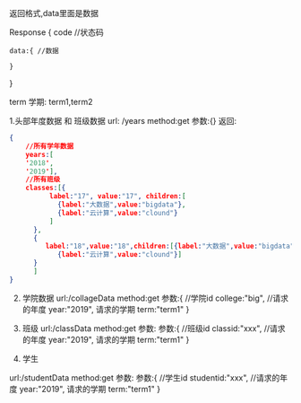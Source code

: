 返回格式,data里面是数据

Response 
{
    code //状态码


    data:{ //数据

    }
}

term 学期:
term1,term2


1.头部年度数据 和 班级数据
url: /years
method:get
参数:{}
返回:
```json
{
    //所有学年数据
    years:[
    '2018',
    '2019'],
    //所有班级
    classes:[{
          label:"17", value:"17", children:[
            {label:"大数据",value:"bigdata"},
            {label:"云计算",value:"clound"}
          ]
      },
      {
         label:"18",value:"18",children:[{label:"大数据",value:"bigdata"},
            {label:"云计算",value:"clound"}]
      }
      ]
}
```

2. 学院数据
url:/collageData
method:get
参数:{
    //学院id
    college:"big",
    //请求的年度
    year:"2019",
    请求的学期
    term:"term1"
}



3. 班级
url:/classData
method:get
参数:
参数:{
    //班级id
    classid:"xxx",
    //请求的年度
    year:"2019",
    请求的学期
    term:"term1"
}


4. 学生

url:/studentData
method:get
参数:
参数:{
    //学生id
    studentid:"xxx",
    //请求的年度
    year:"2019",
    请求的学期
    term:"term1"
}
